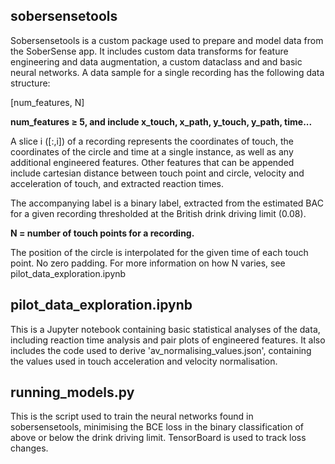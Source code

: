 
## sobersensetools

Sobersensetools is a custom package used to prepare and model data from the SoberSense app. It includes custom data transforms for feature engineering and data augmentation, a custom dataclass and and basic neural networks. A data sample for a single recording has the following data structure:

[num_features, N]

**num_features &ge; 5, and include x_touch, x_path, y_touch, y_path, time...**

A slice i ([:,i]) of a recording represents the coordinates of touch, the coordinates of the circle and time at a single instance, as well as any additional engineered features. Other features that can be appended include cartesian distance between touch point and circle, velocity and acceleration of touch, and extracted reaction times. 

The accompanying label is a binary label, extracted from the estimated BAC for a given recording thresholded at the British drink driving limit (0.08). 


**N = number of touch points for a recording.**

The position of the circle is interpolated for the given time of each touch point. No zero padding. For more information on how N varies, see pilot_data_exploration.ipynb


## pilot_data_exploration.ipynb

This is a Jupyter notebook containing basic statistical analyses of the data, including reaction time analysis and pair plots of engineered features. It also includes the code used to derive 'av_normalising_values.json', containing the values used in touch acceleration and velocity normalisation. 

## running_models.py

This is the script used to train the neural networks found in sobersensetools, minimising the BCE loss in the binary classification of above or below the drink driving limit. TensorBoard is used to track loss changes.




